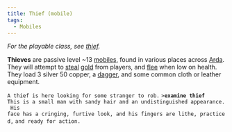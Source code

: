 ```yaml
---
title: Thief (mobile)
tags:
  - Mobiles
---
```

*For the playable class, see [thief](thief "wikilink").*

**Thieves** are passive level ~13 [mobiles](mobile "wikilink"), found in
various places across [Arda](Arda "wikilink"). They will attempt to
[steal](steal "wikilink") [gold](gold "wikilink") from players, and
[flee](flee "wikilink") when low on health. They load 3 silver 50
copper, a [dagger](dagger "wikilink"), and some common cloth or leather
equipment.

`A thief is here looking for some stranger to rob.`
`>`**`examine thief`**
`This is a small man with sandy hair and an undistinguished appearance. His`
`face has a cringing, furtive look, and his fingers are lithe, practiced,`
`and ready for action.`
